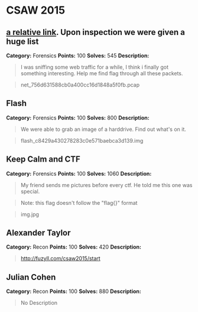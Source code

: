 CSAW 2015
=========================

[a relative link](Transfer). Upon inspection we were given a huge list
---------

**Category:** Forensics **Points:** 100 **Solves:** 545 **Description:**

>I was sniffing some web traffic for a while, I think i finally got something interesting. 
>Help me find flag through all these packets.

>net_756d631588cb0a400cc16d1848a5f0fb.pcap


Flash
---------

**Category:** Forensics **Points:** 100 **Solves:** 800 **Description:**

>We were able to grab an image of a harddrive. Find out what's on it.

>flash_c8429a430278283c0e571baebca3d139.img


Keep Calm and CTF
---------

**Category:** Forensics **Points:** 100 **Solves:** 1060 **Description:**

>My friend sends me pictures before every ctf. He told me this one was special.

>Note: this flag doesn't follow the "flag{}" format

>img.jpg

Alexander Taylor
---------

**Category:** Recon **Points:** 100 **Solves:** 420 **Description:**

> http://fuzyll.com/csaw2015/start


Julian Cohen
---------

**Category:** Recon **Points:** 100 **Solves:** 880 **Description:**

> No Description

